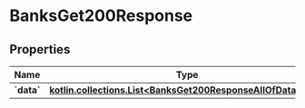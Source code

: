 
# BanksGet200Response

## Properties
Name | Type | Description | Notes
------------ | ------------- | ------------- | -------------
**&#x60;data&#x60;** | [**kotlin.collections.List&lt;BanksGet200ResponseAllOfDataInner&gt;**](BanksGet200ResponseAllOfDataInner.md) |  |  [optional]



